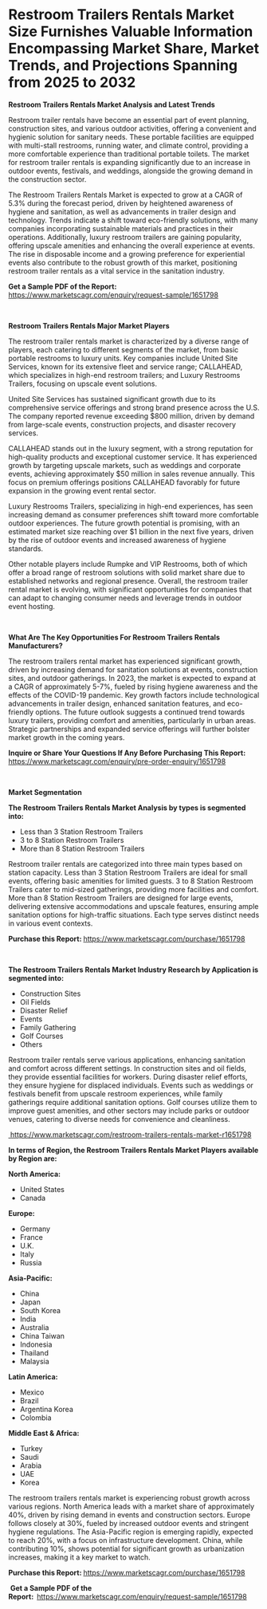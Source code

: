<p><h1>Restroom Trailers Rentals Market Size Furnishes Valuable Information Encompassing Market Share, Market Trends, and Projections Spanning from 2025 to 2032</h1></p><p><strong>Restroom Trailers Rentals Market Analysis and Latest Trends</strong></p>
<p><p>Restroom trailer rentals have become an essential part of event planning, construction sites, and various outdoor activities, offering a convenient and hygienic solution for sanitary needs. These portable facilities are equipped with multi-stall restrooms, running water, and climate control, providing a more comfortable experience than traditional portable toilets. The market for restroom trailer rentals is expanding significantly due to an increase in outdoor events, festivals, and weddings, alongside the growing demand in the construction sector.</p><p>The Restroom Trailers Rentals Market is expected to grow at a CAGR of 5.3% during the forecast period, driven by heightened awareness of hygiene and sanitation, as well as advancements in trailer design and technology. Trends indicate a shift toward eco-friendly solutions, with many companies incorporating sustainable materials and practices in their operations. Additionally, luxury restroom trailers are gaining popularity, offering upscale amenities and enhancing the overall experience at events. The rise in disposable income and a growing preference for experiential events also contribute to the robust growth of this market, positioning restroom trailer rentals as a vital service in the sanitation industry.</p></p>
<p><strong>Get a Sample PDF of the Report:&nbsp;</strong> <a href="https://www.marketscagr.com/enquiry/request-sample/1651798?utm_campaign=3670&utm_medium=2&utm_source=Github&utm_content=ia&utm_term=19042025&utm_id=restroom-trailers-rentals">https://www.marketscagr.com/enquiry/request-sample/1651798</a></p>
<p>&nbsp;</p>
<p><strong>Restroom Trailers Rentals Major Market Players</strong></p>
<p><p>The restroom trailer rentals market is characterized by a diverse range of players, each catering to different segments of the market, from basic portable restrooms to luxury units. Key companies include United Site Services, known for its extensive fleet and service range; CALLAHEAD, which specializes in high-end restroom trailers; and Luxury Restrooms Trailers, focusing on upscale event solutions.</p><p>United Site Services has sustained significant growth due to its comprehensive service offerings and strong brand presence across the U.S. The company reported revenue exceeding $800 million, driven by demand from large-scale events, construction projects, and disaster recovery services.</p><p>CALLAHEAD stands out in the luxury segment, with a strong reputation for high-quality products and exceptional customer service. It has experienced growth by targeting upscale markets, such as weddings and corporate events, achieving approximately $50 million in sales revenue annually. This focus on premium offerings positions CALLAHEAD favorably for future expansion in the growing event rental sector.</p><p>Luxury Restrooms Trailers, specializing in high-end experiences, has seen increasing demand as consumer preferences shift toward more comfortable outdoor experiences. The future growth potential is promising, with an estimated market size reaching over $1 billion in the next five years, driven by the rise of outdoor events and increased awareness of hygiene standards.</p><p>Other notable players include Rumpke and VIP Restrooms, both of which offer a broad range of restroom solutions with solid market share due to established networks and regional presence. Overall, the restroom trailer rental market is evolving, with significant opportunities for companies that can adapt to changing consumer needs and leverage trends in outdoor event hosting.</p></p>
<p>&nbsp;</p>
<p><strong>What Are The Key Opportunities For Restroom Trailers Rentals Manufacturers?</strong></p>
<p><p>The restroom trailers rental market has experienced significant growth, driven by increasing demand for sanitation solutions at events, construction sites, and outdoor gatherings. In 2023, the market is expected to expand at a CAGR of approximately 5-7%, fueled by rising hygiene awareness and the effects of the COVID-19 pandemic. Key growth factors include technological advancements in trailer design, enhanced sanitation features, and eco-friendly options. The future outlook suggests a continued trend towards luxury trailers, providing comfort and amenities, particularly in urban areas. Strategic partnerships and expanded service offerings will further bolster market growth in the coming years.</p></p>
<p><strong>Inquire or Share Your Questions If Any Before Purchasing This Report:</strong> <a href="https://www.marketscagr.com/enquiry/pre-order-enquiry/1651798?utm_campaign=3670&utm_medium=2&utm_source=Github&utm_content=ia&utm_term=19042025&utm_id=restroom-trailers-rentals">https://www.marketscagr.com/enquiry/pre-order-enquiry/1651798</a></p>
<p>&nbsp;</p>
<p><strong>Market Segmentation</strong></p>
<p><strong>The Restroom Trailers Rentals Market Analysis by types is segmented into:</strong></p>
<p><ul><li>Less than 3 Station Restroom Trailers</li><li>3 to 8 Station Restroom Trailers</li><li>More than 8 Station Restroom Trailers</li></ul></p>
<p><p>Restroom trailer rentals are categorized into three main types based on station capacity. Less than 3 Station Restroom Trailers are ideal for small events, offering basic amenities for limited guests. 3 to 8 Station Restroom Trailers cater to mid-sized gatherings, providing more facilities and comfort. More than 8 Station Restroom Trailers are designed for large events, delivering extensive accommodations and upscale features, ensuring ample sanitation options for high-traffic situations. Each type serves distinct needs in various event contexts.</p></p>
<p><strong>Purchase this Report:&nbsp;</strong><a href="https://www.marketscagr.com/purchase/1651798?utm_campaign=3670&utm_medium=2&utm_source=Github&utm_content=ia&utm_term=19042025&utm_id=restroom-trailers-rentals">https://www.marketscagr.com/purchase/1651798</a></p>
<p>&nbsp;</p>
<p><strong>The Restroom Trailers Rentals Market Industry Research by Application is segmented into:</strong></p>
<p><ul><li>Construction Sites</li><li>Oil Fields</li><li>Disaster Relief</li><li>Events</li><li>Family Gathering</li><li>Golf Courses</li><li>Others</li></ul></p>
<p><p>Restroom trailer rentals serve various applications, enhancing sanitation and comfort across different settings. In construction sites and oil fields, they provide essential facilities for workers. During disaster relief efforts, they ensure hygiene for displaced individuals. Events such as weddings or festivals benefit from upscale restroom experiences, while family gatherings require additional sanitation options. Golf courses utilize them to improve guest amenities, and other sectors may include parks or outdoor venues, catering to diverse needs for convenience and cleanliness.</p></p>
<p><a href="https://www.marketscagr.com/restroom-trailers-rentals-market-r1651798?utm_campaign=3670&utm_medium=2&utm_source=Github&utm_content=ia&utm_term=19042025&utm_id=restroom-trailers-rentals">&nbsp;https://www.marketscagr.com/restroom-trailers-rentals-market-r1651798</a></p>
<p><strong>In terms of Region, the Restroom Trailers Rentals Market Players available by Region are:</strong></p>
<p>
    <p> <strong> North America: </strong>
        <ul>
            <li>United States</li>
            <li>Canada</li>
        </ul>
        </p> 
    <p> <strong> Europe: </strong>
        <ul>
            <li>Germany</li>
            <li>France</li>
            <li>U.K.</li>
            <li>Italy</li>
            <li>Russia</li>
        </ul>
        </p> 
    <p> <strong> Asia-Pacific: </strong>
        <ul>
            <li>China</li>
            <li>Japan</li>
            <li>South Korea</li>
            <li>India</li>
            <li>Australia</li>
            <li>China Taiwan</li>
            <li>Indonesia</li>
            <li>Thailand</li>
            <li>Malaysia</li>
        </ul>
        </p> 
    <p> <strong> Latin America: </strong>
        <ul>
            <li>Mexico</li>
            <li>Brazil</li>
            <li>Argentina Korea</li>
            <li>Colombia</li>
        </ul>
        </p> 
    <p> <strong> Middle East & Africa: </strong>
        <ul>
            <li>Turkey</li>
            <li>Saudi</li>
            <li>Arabia</li>
            <li>UAE</li>
            <li>Korea</li>
        </ul>
    </p>
    </p>
<p><p>The restroom trailers rentals market is experiencing robust growth across various regions. North America leads with a market share of approximately 40%, driven by rising demand in events and construction sectors. Europe follows closely at 30%, fueled by increased outdoor events and stringent hygiene regulations. The Asia-Pacific region is emerging rapidly, expected to reach 20%, with a focus on infrastructure development. China, while contributing 10%, shows potential for significant growth as urbanization increases, making it a key market to watch.</p></p>
<p><strong>Purchase this Report: </strong><a href="https://www.marketscagr.com/purchase/1651798?utm_campaign=3670&utm_medium=2&utm_source=Github&utm_content=ia&utm_term=19042025&utm_id=restroom-trailers-rentals">https://www.marketscagr.com/purchase/1651798</a></p>
<p>&nbsp;<strong>Get a Sample PDF of the Report:&nbsp;&nbsp;</strong><a href="https://www.marketscagr.com/enquiry/request-sample/1651798?utm_campaign=3670&utm_medium=2&utm_source=Github&utm_content=ia&utm_term=19042025&utm_id=restroom-trailers-rentals">https://www.marketscagr.com/enquiry/request-sample/1651798</a></p>
<p><strong></strong></p>
<p><p></p><p></p><p></p></p>